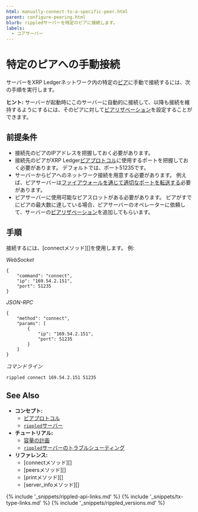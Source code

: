```yaml
---
html: manually-connect-to-a-specific-peer.html
parent: configure-peering.html
blurb: rippledサーバーを特定のピアに接続します。
labels:
  - コアサーバー
---
```


# 特定のピアへの手動接続

サーバーをXRP Ledgerネットワーク内の特定の[ピア](peer-protocol.html)に手動で接続するには、次の手順を実行します。

**ヒント:** サーバーが起動時にこのサーバーに自動的に接続して、以降も接続を維持するようにするには、そのピアに対して[ピアリザベーション](use-a-peer-reservation.html)を設定することができます。


## 前提条件

- 接続先のピアのIPアドレスを把握しておく必要があります。
- 接続先のピアがXRP Ledger[ピアプロトコル](peer-protocol.html)に使用するポートを把握しておく必要があります。 デフォルトでは、ポート51235です。
- サーバーからピアへのネットワーク接続を用意する必要があります。 例えば、ピアサーバーは[ファイアウォールを通じて適切なポートを転送する](forward-ports-for-peering.html)必要があります。
- ピアサーバーに使用可能なピアスロットがある必要があります。 ピアがすでにピアの最大数に達している場合、ピアサーバーのオペレーターに依頼して、サーバーの[ピアリザベーション](use-a-peer-reservation.html)を追加してもらいます。

## 手順

接続するには、\[connectメソッド\]\[\]を使用します。 例:

<!-- MULTICODE_BLOCK_START -->

*WebSocket*

```
{
    "command": "connect",
    "ip": "169.54.2.151",
    "port": 51235
}
```

*JSON-RPC*

```
{
    "method": "connect",
    "params": [
        {
            "ip": "169.54.2.151",
            "port": 51235
        }
    ]
}
```


*コマンドライン*

```
rippled connect 169.54.2.151 51235
```

<!-- MULTICODE_BLOCK_END -->


## See Also

- **コンセプト:**
    - [ピアプロトコル](peer-protocol.html)
    - [`rippled`サーバー](xrpl-servers.html)
- **チュートリアル:**
    - [容量の計画](capacity-planning.html)
    - [`rippled`サーバーのトラブルシューティング](troubleshoot-the-rippled-server.html)
- **リファレンス:**
    - \[connectメソッド\]\[\]
    - \[peersメソッド\]\[\]
    - \[printメソッド\]\[\]
    - \[server_infoメソッド\]\[\]

<!--{# common link defs #}-->
{% include '_snippets/rippled-api-links.md' %}
{% include '_snippets/tx-type-links.md' %}
{% include '_snippets/rippled_versions.md' %}
